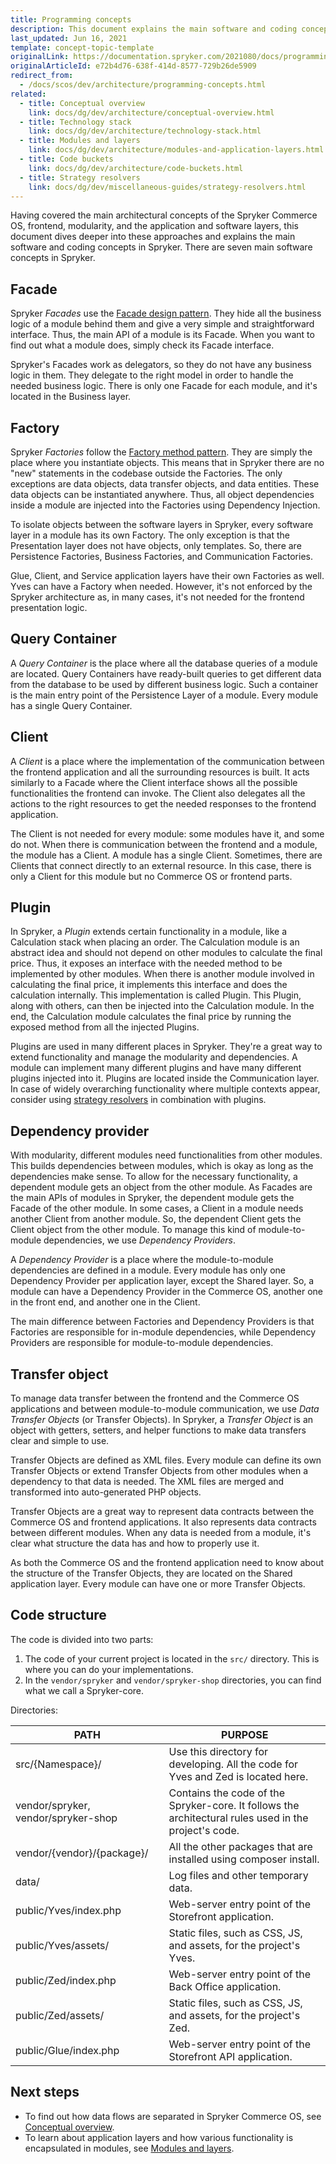 ```yaml
---
title: Programming concepts
description: This document explains the main software and coding concepts used in Spryker.
last_updated: Jun 16, 2021
template: concept-topic-template
originalLink: https://documentation.spryker.com/2021080/docs/programming-concepts
originalArticleId: e72b4d76-638f-414d-8577-729b26de5909
redirect_from:
  - /docs/scos/dev/architecture/programming-concepts.html
related:
  - title: Conceptual overview
    link: docs/dg/dev/architecture/conceptual-overview.html
  - title: Technology stack
    link: docs/dg/dev/architecture/technology-stack.html
  - title: Modules and layers
    link: docs/dg/dev/architecture/modules-and-application-layers.html
  - title: Code buckets
    link: docs/dg/dev/architecture/code-buckets.html
  - title: Strategy resolvers
    link: docs/dg/dev/miscellaneous-guides/strategy-resolvers.html
---
```


Having covered the main architectural concepts of the Spryker Commerce OS, frontend, modularity, and the application and software layers, this document dives deeper into these approaches and explains the main software and coding concepts in Spryker. There are seven main software concepts in Spryker.

## Facade

Spryker *Facades* use the [Facade design pattern](https://en.wikipedia.org/wiki/Facade_pattern). They hide all the business logic of a module behind them and give a very simple and straightforward interface. Thus, the main API of a module is its Facade. When you want to find out what a module does, simply check its Facade interface.

Spryker's Facades work as delegators, so they do not have any business logic in them. They delegate to the right model in order to handle the needed business logic. There is only one Facade for each module, and it's located in the Business layer.

## Factory

Spryker *Factories* follow the [Factory method pattern](https://en.wikipedia.org/wiki/Factory_method_pattern). They are simply the place where you instantiate objects. This means that in Spryker there are no "new" statements in the codebase outside the Factories. The only exceptions are data objects, data transfer objects, and data entities. These data objects can be instantiated anywhere. Thus, all object dependencies inside a module are injected into the Factories using Dependency Injection.

To isolate objects between the software layers in Spryker, every software layer in a module has its own Factory. The only exception is that the Presentation layer does not have objects, only templates. So, there are Persistence Factories, Business Factories, and Communication Factories.

Glue, Client, and Service application layers have their own Factories as well. Yves can have a Factory when needed. However, it's not enforced by the Spryker architecture as, in many cases, it's not needed for the frontend presentation logic.

## Query Container

A *Query Container* is the place where all the database queries of a module are located. Query Containers have ready-built queries to get different data from the database to be used by different business logic. Such a container is the main entry point of the Persistence Layer of a module. Every module has a single Query Container.

## Client

A *Client* is a place where the implementation of the communication between the frontend application and all the surrounding resources is built. It acts similarly to a Facade where the Client interface shows all the possible functionalities the frontend can invoke. The Client also delegates all the actions to the right resources to get the needed responses to the frontend application.

The Client is not needed for every module: some modules have it, and some do not. When there is communication between the frontend and a module, the module has a Client. A module has a single Client. Sometimes, there are Clients that connect directly to an external resource. In this case, there is only a Client for this module but no Commerce OS or frontend parts.

## Plugin

In Spryker, a *Plugin* extends certain functionality in a module, like a Calculation stack when placing an order. The Calculation module is an abstract idea and should not depend on other modules to calculate the final price. Thus, it exposes an interface with the needed method to be implemented by other modules. When there is another module involved in calculating the final price, it implements this interface and does the calculation internally. This implementation is called Plugin. This Plugin, along with others, can then be injected into the Calculation module. In the end, the Calculation module calculates the final price by running the exposed method from all the injected Plugins.

Plugins are used in many different places in Spryker. They're a great way to extend functionality and manage the modularity and dependencies. A module can implement many different plugins and have many different plugins injected into it. Plugins are located inside the Communication layer. In case of widely overarching functionality where multiple contexts appear, consider using [strategy resolvers](/docs/dg/dev/miscellaneous-guides/strategy-resolvers.html) in combination with plugins.

## Dependency provider

With modularity, different modules need functionalities from other modules. This builds dependencies between modules, which is okay as long as the dependencies make sense. To allow for the necessary functionality, a dependent module gets an object from the other module. As Facades are the main APIs of modules in Spryker, the dependent module gets the Facade of the other module. In some cases, a Client in a module needs another Client from another module. So, the dependent Client gets the Client object from the other module. To manage this kind of module-to-module dependencies, we use *Dependency Providers*.

A _Dependency Provider_ is a place where the module-to-module dependencies are defined in a module. Every module has only one Dependency Provider per application layer, except the Shared layer. So, a module can have a Dependency Provider in the Commerce OS, another one in the front end, and another one in the Client.

The main difference between Factories and Dependency Providers is that Factories are responsible for in-module dependencies, while Dependency Providers are responsible for module-to-module dependencies.

## Transfer object

To manage data transfer between the frontend and the Commerce OS applications and between module-to-module communication, we use *Data Transfer Objects* (or Transfer Objects). In Spryker, a _Transfer Object_ is an object with getters, setters, and helper functions to make data transfers clear and simple to use.

Transfer Objects are defined as XML files. Every module can define its own Transfer Objects or extend Transfer Objects from other modules when a dependency to that data is needed. The XML files are merged and transformed into auto-generated PHP objects.

Transfer Objects are a great way to represent data contracts between the Commerce OS and frontend applications. It also represents data contracts between different modules. When any data is needed from a module, it's clear what structure the data has and how to properly use it.

As both the Commerce OS and the frontend application need to know about the structure of the Transfer Objects, they are located on the Shared application layer. Every module can have one or more Transfer Objects.

## Code structure

The code is divided into two parts:

1. The code of your current project is located in the `src/` directory. This is where you can do your implementations.
2. In the `vendor/spryker` and `vendor/spryker-shop` directories, you can find what we call a Spryker-core.

Directories:

|            PATH            |                           PURPOSE                            |
| ------------------------ | ---------------------------------------------------------- |
|      src/{Namespace}/      | Use this directory for developing. All the code for Yves and Zed is located here. |
|  vendor/spryker,  vendor/spryker-shop  | Contains the code of the Spryker-core. It follows the architectural rules used in the project's code. |
| vendor/{vendor}/{package}/ | All the other packages that are installed using composer install. |
|           data/            |  Log files and other temporary data.   |
|   public/Yves/index.php    |      Web-server entry point of the Storefront application.       |
|    public/Yves/assets/     |  Static files, such as CSS, JS, and assets, for the project's Yves.  |
|    public/Zed/index.php    |      Web-server entry point of the Back Office application.       |
|     public/Zed/assets/     |  Static files, such as CSS, JS, and assets, for the project's Zed.   |
|   public/Glue/index.php    |    Web-server entry point of the Storefront API application.     |

## Next steps

* To find out how data flows are separated in Spryker Commerce OS, see [Conceptual overview](/docs/dg/dev/architecture/conceptual-overview.html).
* To learn about application layers and how various functionality is encapsulated in modules, see [Modules and layers](/docs/dg/dev/architecture/modules-and-application-layers.html).
